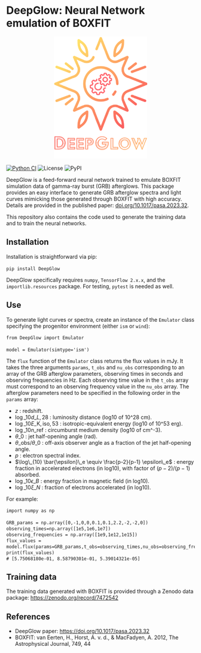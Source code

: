 # DeepGlow: Neural Network emulation of BOXFIT
<p align="center">
<img src="Logo_DeepGlow.png" width="250" height="325"/>
</p>

[![Python CI](https://github.com/OMBoersma/DeepGlow/actions/workflows/python-ci.yml/badge.svg)](https://github.com/OMBoersma/DeepGlow/actions/workflows/python-ci.yml) ![License](https://img.shields.io/github/license/OMBoersma/DeepGlow) ![PyPI](https://img.shields.io/pypi/v/DeepGlow)


DeepGlow is a feed-forward neural network trained to emulate BOXFIT simulation data of gamma-ray burst (GRB) afterglows. This package provides an easy interface to generate GRB afterglow spectra and light curves mimicking those generated through BOXFIT with high accuracy. Details are provided in the published paper: [doi.org/10.1017/pasa.2023.32](https://doi.org/10.1017/pasa.2023.32). 

This repository also contains the code used to generate the training data and to train the neural networks.

## Installation

Installation is straightforward via pip:

`pip install DeepGlow`

DeepGlow specifically requires `numpy`, `TensorFlow 2.x.x`, and the `importlib.resources` package. For testing, `pytest` is needed as well.

## Use

To generate light curves or spectra, create an instance of the `Emulator` class specifying the progenitor environment (either `ism` or `wind`):

```
from DeepGlow import Emulator

model = Emulator(simtype='ism')
```

The `flux` function of the `Emulator` class returns the flux values in mJy. It takes the three arguments `params`, `t_obs` and `nu_obs` corresponding to an array of the GRB afterglow parameters, observing times in seconds and observing frequencies in Hz. Each observing time value in the `t_obs` array must correspond to an observing frequency value in the `nu_obs` array. The afterglow parameters need to be specified in the following order in the `params` array:

- $z$ : redshift.
- $\log\_{10} d\_{L,28}$ : luminosity distance (log10 of 10^28 cm).
- $\log\_{10} E\_\mathrm{K,iso,53}$ : isotropic-equivalent energy (log10 of 10^53 erg). 
- $\log\_{10} n\_\mathrm{ref}$ : circumburst medium density (log10 of cm^-3).
- $\theta\_0$ : jet half-opening angle (rad).
- $\theta\_\mathrm{obs} / \theta\_0$ : off-axis observer angle as a fraction of the jet half-opening angle.
- $p$ : electron spectral index.
- $\log\_{10} \bar{\epsilon}\_e \equiv \frac{p-2}{p-1} \epsilon\_e$ : energy fraction in accelerated electrons (in log10), with factor of $(p - 2) / (p - 1)$ absorbed.
- $\log\_{10} \epsilon\_B$ : energy fraction in magnetic field (in log10).
- $\log\_{10} \xi\_N$ : fraction of electrons accelerated (in log10).

For example:

```
import numpy as np

GRB_params = np.array([0,-1,0,0,0.1,0.1,2.2,-2,-2,0])
observing_times=np.array([1e5,1e6,1e7])
observing_frequencies = np.array([1e9,1e12,1e15])
flux_values = model.flux(params=GRB_params,t_obs=observing_times,nu_obs=observing_frequencies)
print(flux_values)
# [5.75068180e-01, 8.58790301e-01, 5.39014321e-05]
```

## Training data

The training data generated with BOXFIT is provided through a Zenodo data package: https://zenodo.org/record/7472542

## References

- DeepGlow paper: https://doi.org/10.1017/pasa.2023.32
- BOXFIT: van Eerten, H., Horst, A. v. d., & MacFadyen, A. 2012, The Astrophysical Journal, 749, 44

 
